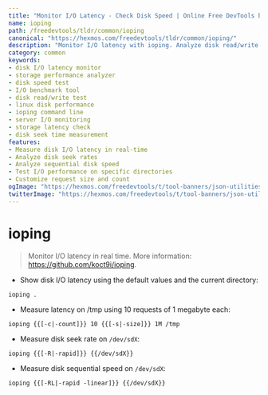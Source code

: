 ```yaml
---
title: "Monitor I/O Latency - Check Disk Speed | Online Free DevTools by Hexmos"
name: ioping
path: /freedevtools/tldr/common/ioping
canonical: "https://hexmos.com/freedevtools/tldr/common/ioping/"
description: "Monitor I/O latency with ioping. Analyze disk read/write performance and identify bottlenecks. Free online tool, no registration required."
category: common
keywords:
- disk I/O latency monitor
- storage performance analyzer
- disk speed test
- I/O benchmark tool
- disk read/write test
- linux disk performance
- ioping command line
- server I/O monitoring
- storage latency check
- disk seek time measurement
features:
- Measure disk I/O latency in real-time
- Analyze disk seek rates
- Analyze sequential disk speed
- Test I/O performance on specific directories
- Customize request size and count
ogImage: "https://hexmos.com/freedevtools/t/tool-banners/json-utilities-banner.png"
twitterImage: "https://hexmos.com/freedevtools/t/tool-banners/json-utilities-banner.png"
---
```


# ioping

> Monitor I/O latency in real time.
> More information: <https://github.com/koct9i/ioping>.

- Show disk I/O latency using the default values and the current directory:

`ioping .`

- Measure latency on /tmp using 10 requests of 1 megabyte each:

`ioping {{[-c|-count]}} 10 {{[-s|-size]}} 1M /tmp`

- Measure disk seek rate on `/dev/sdX`:

`ioping {{[-R|-rapid]}} {{/dev/sdX}}`

- Measure disk sequential speed on `/dev/sdX`:

`ioping {{[-RL|-rapid -linear]}} {{/dev/sdX}}`
